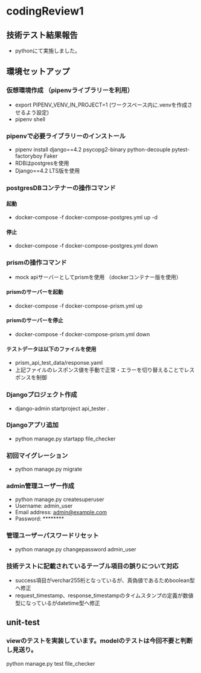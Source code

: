# codingReview1

## 技術テスト結果報告
- pythonにて実施しました。

## 環境セットアップ

### 仮想環境作成 （pipenvライブラリーを利用）
- export PIPENV_VENV_IN_PROJECT=1 (ワークスペース内に.venvを作成させるよう設定)
- pipenv shell

### pipenvで必要ライブラリーのインストール
- pipenv install django==4.2 psycopg2-binary python-decouple pytest-factoryboy Faker
- RDBはpostgresを使用
- Django==4.2 LTS版を使用

### postgresDBコンテナーの操作コマンド
#### 起動
- docker-compose -f docker-compose-postgres.yml up -d
#### 停止
- docker-compose -f docker-compose-postgres.yml down

### prismの操作コマンド
- mock apiサーバーとしてprismを使用 （dockerコンテナー版を使用）
#### prismのサーバーを起動
- docker-compose -f docker-compose-prism.yml up
#### prismのサーバーを停止
- docker-compose -f docker-compose-prism.yml down
#### テストデータは以下のファイルを使用
- prism_api_test_data/response.yaml
- 上記ファイルのレスポンス値を手動で正常・エラーを切り替えることでレスポンスを制御

### Djangoプロジェクト作成
- django-admin startproject api_tester .

### Djangoアプリ追加
- python manage.py startapp file_checker

### 初回マイグレーション
- python manage.py migrate

### admin管理ユーザー作成
- python manage.py createsuperuser
- Username: admin_user
- Email address: admin@example.com
- Password: ********

### 管理ユーザーパスワードリセット
- python manage.py changepassword admin_user

### 技術テストに記載されているテーブル項目の誤りについて対応
- success項目がverchar255桁となっているが、真偽値であるためboolean型へ修正
- request_timestamp、response_timestampのタイムスタンプの定義が数値型になっているがdatetime型へ修正

## unit-test
### viewのテストを実装しています。modelのテストは今回不要と判断し見送り。
python manage.py test file_checker
